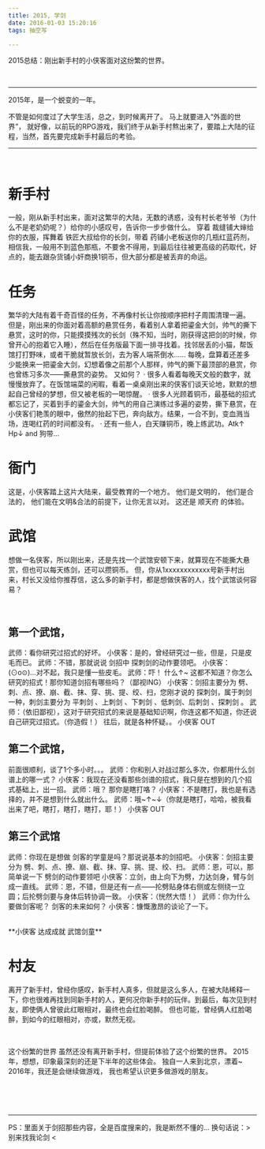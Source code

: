 ```yaml
---
title: 2015, 学剑
date: 2016-01-03 15:20:16
tags: 抽空写

---
```


2015总结：刚出新手村的小侠客面对这纷繁的世界。

<!-- more -->

<br/>

---

2015年，是一个蜕变的一年。

不管是如何度过了大学生活，总之，到时候离开了。 
马上就要进入“外面的世界”， 
就好像，以前玩的RPG游戏，我们终于从新手村熬出来了，要踏上大陆的征程，当然，首先要完成新手村最后的考验。

---

<br/>

# 新手村 
一般，刚从新手村出来，面对这繁华的大陆，无数的诱惑，没有村长老爷爷（为什么不是老奶奶呢？）给你的小感叹号，告诉你一步步做什么。 
穿着 裁缝铺大婶给你的衣服，挥舞着 铁匠大叔给你的长剑，带着 药铺小老板送你的几瓶红蓝药剂，相信我，一般用不到蓝色那瓶，不要舍不得用，到最后往往被更高级的药取代，好点的，能去跟杂货铺小奸商换1铜币，但大部分都是被丢弃的命运。

# 任务 
繁华的大陆有着千奇百怪的任务，不再像村长让你按顺序把村子周围清理一遍。 
但是，刚出来的你面对着高额的悬赏任务，看着别人拿着把鎏金大剑，帅气的撕下悬赏，这时的你，只能摸摸残次的长剑（殊不知，当时，刚获得这把剑的时候，你曾开心的抱着它入睡），然后在任务版最下面一排寻找着。找邻居丢的小猫，帮饭馆打打野味，或者干脆就暂放长剑，去为客人端茶倒水…… 
每晚，盘算着还差多少能换来一把鎏金大剑，幻想着像之前那个人那样，帅气的撕下最顶部的悬赏，你也曾练习多次——撕悬赏的姿势。 
又如何？ 
· 很多人看着每晚天文般的数字，就慢慢放弃了。在饭馆端菜的闲暇，看着一桌桌刚出来的侠客们谈天论地，默默的想起自己曾经的梦想，但又被老板的一喝惊醒。 
· 很多人光顾着铜币，最基础的招式都忘记了，买着到手的鎏金大剑，帅气的用自己演练过多遍的姿势，撕下悬赏，在小侠客们艳羡的眼中，傲然的抬起下巴，奔向敌方。结果，一合不到，变血溅当场，连喝红药的时间都没有。 
· 还有一些人，白天赚铜币，晚上练武功。Atk↑ Hp↓ and 狗带…

# 衙门 
这是，小侠客踏上这片大陆来，最受教育的一个地方。 
他们是文明的， 
他们是合法的， 
他们能在文明&合法的前提下，让你无言以对。 
这还是 顺天府 的体验。

# 武馆 
想做一名侠客，所以刚出来，还是先找一个武馆安顿下来，就算现在不能撕大悬赏，但也可以每天练剑，还可以攒铜币。 
但，你从1xxxxxxxxxxxx号新手村出来，村长又没给你推荐信，这么多的新手村，都是想做侠客的人，找个武馆谈何容易？

<br/>

## 第一个武馆， 
武师：看你研究过招式的好坏。 
小侠客：是的，曾经研究过一些，但是，只是皮毛而已。 
武师：不错，那就说说 剑招中 探刺剑的动作要领吧。 
小侠客：(⊙o⊙)…对不起，我只是懂一些皮毛。 
武师：吓！ 什么↑~ 这都不知道？你怎么研究的招式！那你知道剑招有哪些吗？（鄙视ING） 
小侠客：剑招主要分为 劈、刺、点、撩、崩、截、抹、穿、挑、提、绞、扫，您刚才说的 探刺剑，属于刺剑一种，刺剑主要分为 平刺剑 、上刺剑 、下刺剑 、低刺剑、后刺剑 、探刺剑 。 
武师：（依旧鄙视），这对于研究招式的来说是基础知识啊，你连这都不知道，你还说自己研究过招式。（你造假！） 
往后，就是各种怀疑。。 
小侠客 OUT

## 第二个武馆， 
前面很顺利，谈了1个多小时。。。 
武师：你和别人对战过那么多次，你都用什么剑谱上的哪一式？ 
小侠客：我现在还没看那些剑谱的招式，我只是在想到的几个招式基础上，出一招。 
武师：哦？ 那你是瞎打咯？ 
小侠客：不是瞎打，我也是有选择的，并不是想到什么就出什么。 
武师：哦~↑~↓（你就是瞎打，哈哈，被我看出来了吧，瞎打，瞎打，瞎打，耶！） 
小侠客 OUT

## 第三个武馆 
武师：你现在是想做 剑客的学童是吗？那说说基本的剑招吧。 
小侠客：剑招主要分为 劈、刺、点、撩、崩、截、抹、穿、挑、提、绞、扫。 
武师：恩，可以，那简单说一下 劈剑的动作要领吧 
小侠客：立剑，由上向下为劈，力达剑身，臂与剑成一直线。 
武师：恩，不错，但是还有一点——抡劈贴身体右侧或左侧绕一立圆；后抡劈剑要与身体后转协调一致。 
小侠客：（恍然大悟！） 
武师：你为什么要做剑客呢？ 剑客的未来如何？ 
小侠客：慷慨激昂的谈论了一下。

<br/>
**小侠客 达成成就 武馆剑童**
<br/>

# 村友 
离开了新手村，曾经你感叹，新手村人真多，但就是这么多人，在被大陆稀释一下，你也很难再找到同新手村的人，更何况你新手村的玩伴。到最后，每次见到村友，即使俩人曾彼此红眼相对，最终也会红脸喝醉。 
但也可能，曾经俩人红脸喝醉，到如今的红眼相对，亦或，默然无视。

<br/>

这个纷繁的世界 
虽然还没有离开新手村，但提前体验了这个纷繁的世界。 
2015年，想想，印象最深刻的还是下半年的这些体会。 
独自一人来到北京，漂着~ 
2016年，我还是会继续做游戏， 
我也希望认识更多做游戏的朋友。

<br/>
<br/>
<br/>

---

 PS：里面关于剑招那些内容，全是百度搜来的，我是断然不懂的... 换句话说：> 别来找我论剑 <

